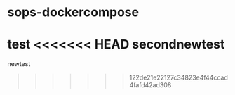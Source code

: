 # sops-dockercompose
test 
<<<<<<< HEAD
secondnewtest
=======
newtest
>>>>>>> 122de21e22127c34823e4f44ccad4fafd42ad308
